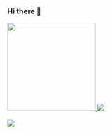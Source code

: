   ### Hi there 👋


<div>
  <a href="https://github.com/FernandoGLima">
  <img height="200em" src=https://github-readme-stats.vercel.app/api?username=FernandoGLima&count_private=true&show_icons=true&theme=radical"/>
  <img height"300em" src=https://github-readme-stats.vercel.app/api/top-langs/?username=FernandoGlima&layout=compact&theme=radical"/>  
</div>
<div style="display: inline_block"><br>
<img src="https://cdn.jsdelivr.net/gh/devicons/devicon/icons/latex/latex-original.svg" />

</div>

